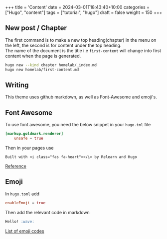 +++
title = 'Content'
date = 2024-03-01T18:43:40+10:00
categories = ["Hugo", "content"]
tags = ["tutorial", "hugo"]
draft = false
weight = 150
+++

## New post / Chapter  
The first command is to make a new top heading(chapter) in the menu on the left, the second is for content under the top heading.  
The name of the document is the title i.e `first-content` will change into first content when the page is generated.  

```bash
hugo new --kind chapter homelab/_index.md
hugo new homelab/first-content.md

```

## Writing  
This theme uses github markdown, as well as Font-Awesome and emoji's.  


## Font Awesome  
To use font awesome, you need the below snippet in your `hugo.tml` file  

```toml
[markup.goldmark.renderer]
    unsafe = true
```

Then in your pages use  

```
Built with <i class="fas fa-heart"></i> by Relearn and Hugo
```

[Reference](https://mcshelby.github.io/hugo-theme-relearn/shortcodes/icon/)   

## Emoji  

In `hugo.toml` add  

```toml
enableEmoji = true

```

Then add the relevant code in markdown

```md
Hello! :wave:

```
[List of emoji codes](https://gohugo.io/quick-reference/emojis/)  


